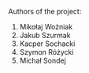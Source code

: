 Authors of the project:
1. Mikołaj Woźniak
2. Jakub Szurmak
3. Kacper Sochacki
4. Szymon Różycki
5. Michał Sondej